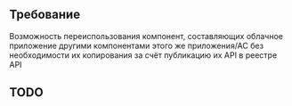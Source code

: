 ## Требование
Возможность переиспользования компонент, составляющих облачное приложение другими компонентами этого же приложения/АС без необходимости их копирования за счёт публикацию их API в реестре API
## TODO 
